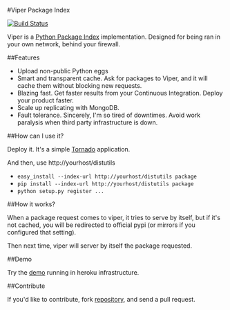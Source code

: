 #Viper Package Index

[![Build Status](https://travis-ci.org/nestorsalceda/viper.png)](https://travis-ci.org/nestorsalceda/viper)

Viper is a [Python Package Index](http://pypi.python.org) implementation.
Designed for being ran in your own network, behind your firewall.

##Features

* Upload non-public Python eggs
* Smart and transparent cache. Ask for packages to Viper, and it will cache them without
  blocking new requests.
* Blazing fast. Get faster results from your Continuous Integration. Deploy your
  product faster.
* Scale up replicating with MongoDB.
* Fault tolerance. Sincerely, I'm so tired of downtimes. Avoid work paralysis when
  third party infrastructure is down.

##How can I use it?

Deploy it. It's a simple [Tornado](http://www.tornadoweb.org) application.

And then, use http://yourhost/distutils

* `easy_install --index-url http://yourhost/distutils package`
* `pip install --index-url http://yourhost/distutils package`
* `python setup.py register ...`


##How it works?

When a package request comes to viper, it tries to serve by itself, but if it's
not cached, you will be redirected to official pypi (or mirrors if you
configured that setting).

Then next time, viper will server by itself the package requested.

##Demo

Try the [demo](http://viper-pypi.herokuapp.com) running in heroku infrastructure.

##Contribute

If you'd like to contribute, fork [repository](http://github.com/nestorsalceda/viper), and send a pull request.
